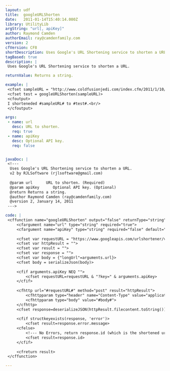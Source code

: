 ```yaml
---
layout: udf
title:  googleURLShorten
date:   2011-01-14T15:40:14.000Z
library: UtilityLib
argString: "url[, apiKey]"
author: Raymond Camden
authorEmail: ray@camdenfamily.com
version: 2
cfVersion: CF8
shortDescription: Uses Google's URL Shortening service to shorten a URL.
tagBased: true
description: |
 Uses Google's URL Shortening service to shorten a URL.

returnValue: Returns a string.

example: |
 <cfset sampleURL = "http://www.coldfusionjedi.com/index.cfm/2011/1/10/jQuery-based-example-of-simple-shopping-cart-UI">
 <cfset test = googleURLShorten(sampleURL)>
 <cfoutput>
 I shorteneded #sampleURL# to #test#.<br/>
 </cfoutput>

args:
 - name: url
   desc: URL to shorten.
   req: true
 - name: apiKey
   desc: Optional API key.
   req: false


javaDoc: |
 <!---
  Uses Google's URL Shortening service to shorten a URL.
  v2 by RJLSoftware (rjlsoftware@gmail.com)
  
  @param url      URL to shorten. (Required)
  @param apiKey      Optional API key. (Optional)
  @return Returns a string. 
  @author Raymond Camden (ray@camdenfamily.com) 
  @version 2, January 14, 2011 
 --->

code: |
 <cffunction name="googleURLShorten" output="false" returnType="string">
     <cfargument name="url" type="string" required="true">
     <cfargument name="apiKey" type="string" required="false" default="" hint="API key identifies your application to Google">
 
     <cfset var requestURL = "https://www.googleapis.com/urlshortener/v1/url">
     <cfset var httpResult = "">
     <cfset var result = "">
     <cfset var response = "">
     <cfset var body = {"longUrl"=arguments.url}>
     <cfset body = serializeJson(body)>
 
     <cfif arguments.apiKey NEQ "">
         <cfset requestURL=requestURL & "?key=" & arguments.apiKey>
     </cfif>
 
     <cfhttp url="#requestURL#" method="post" result="httpResult">
         <cfhttpparam type="header" name="Content-Type" value="application/json">
         <cfhttpparam type="body" value="#body#">
     </cfhttp>
     <cfset response=deserializeJSON(httpResult.filecontent.toString())>
 
     <cfif structkeyexists(response, 'error')>
         <cfset result=response.error.message>
     <cfelse>
         <!--- No Errors, return response.id (which is the shortened url) --->
         <cfset result=response.id>
     </cfif>
 
     <cfreturn result>
 </cffunction>

---
```


